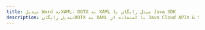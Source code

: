 ---title: تبدیل Word بهXAML، DOTX به XAML مبدل رایگان یا Java SDKdescription: تبدیل رایگانDOTX به XAML با استفاده از Java Cloud APIs & SDK. همچنین اسناد Microsoft Word و OpenOffice را در Cloud ایجاد، ویرایش و رندر کنید.---